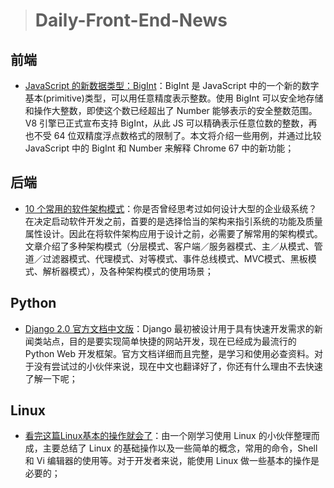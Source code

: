 
> # Daily-Front-End-News

## 前端

- [JavaScript 的新数据类型：BigInt](https://developers.google.com/web/updates/2018/05/bigint)：BigInt 是 JavaScript 中的一个新的数字基本(primitive)类型，可以用任意精度表示整数。使用 BigInt 可以安全地存储和操作大整数，即使这个数已经超出了 Number 能够表示的安全整数范围。V8 引擎已正式宣布支持 BigInt，从此 JS 可以精确表示任意位数的整数，再也不受 64 位双精度浮点数格式的限制了。本文将介绍一些用例，并通过比较 JavaScript 中的 BigInt 和 Number 来解释 Chrome 67 中的新功能；

## 后端

- [10 个常用的软件架构模式](http://blog.jobbole.com/113953/)：你是否曾经思考过如何设计大型的企业级系统？在决定启动软件开发之前，首要的是选择恰当的架构来指引系统的功能及质量属性设计。因此在将软件架构应用于设计之前，必需要了解常用的架构模式。文章介绍了多种架构模式（分层模式、客户端／服务器模式、主／从模式、管道／过滤器模式、代理模式、对等模式、事件总线模式、MVC模式、黑板模式、解析器模式），及各种架构模式的使用场景；

## Python

- [Django 2.0 官方文档中文版](https://docs.djangoproject.com/zh-hans/2.0/)：Django 最初被设计用于具有快速开发需求的新闻类站点，目的是要实现简单快捷的网站开发，现在已经成为最流行的 Python Web 开发框架。官方文档详细而且完整，是学习和使用必查资料。对于没有尝试过的小伙伴来说，现在中文也翻译好了，你还有什么理由不去快速了解一下呢；

## Linux

- [看完这篇Linux基本的操作就会了](https://zhuanlan.zhihu.com/p/36801617)：由一个刚学习使用 Linux 的小伙伴整理而成，主要总结了 Linux 的基础操作以及一些简单的概念，常用的命令，Shell 和 Vi 编辑器的使用等。对于开发者来说，能使用 Linux 做一些基本的操作是必要的；